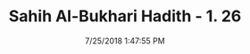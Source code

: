 ---
title        : "Sahih Al-Bukhari Hadith - 1. 26"
date         : 7/25/2018 1:47:55 PM
draft        : false
type         : "hadith"
layout       : "hadith"
BookCode     : "SHB"
VolumeNumber : "1"
HadithNumber : "26"
categories  :  ["Faith-To accept Islam by compulsion"]
tags  :  ["Sad"]
---